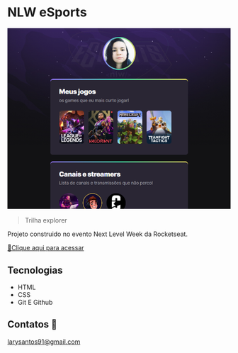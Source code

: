# NLW eSports 

![preview](./.github/preview.png)

> Trilha explorer

Projeto construido no evento Next Level Week da Rocketseat.

[🔗Clique aqui para acessar](https://larissasantossilva.github.io/NLW/)

## Tecnologias

- HTML
- CSS
- Git E Github

## Contatos 🧡
larysantos91@gmail.com 
